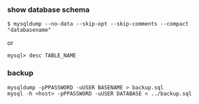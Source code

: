 
### show database schema

    $ mysqldump --no-data --skip-opt --skip-comments --compact "databasename"

or

    mysql> desc TABLE_NAME

### backup

    mysqldump -pPPASSWORD -uUSER BASENAME > backup.sql  
    mysql -h <host> -pPPASSWORD -uUSER DATABASE < ../backup.sql
